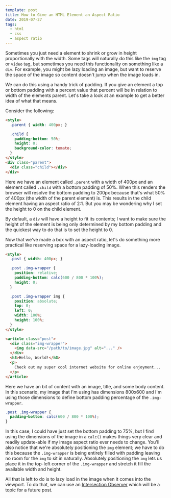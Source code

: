 ```yaml
---
template: post
title: How to Give an HTML Element an Aspect Ratio
date: 2019-07-27
tags:
  - html
  - css
  - aspect ratio
---
```


Sometimes you just need a element to shrink or grow in height proportionally with the width. Some tags will naturally do this like the `img` tag or `video` tag, but sometimes you need this functionality on something like a `div`. For example, you might be lazy loading an image, but want to reserve the space of the image so content doesn't jump when the image loads in.

We can do this using a handy trick of padding. If you give an element a top or bottom padding with a percent value that percent will be in relation to width of the elements parent. Let's take a look at an example to get a better idea of what that means.

Consider the following:

```html
<style>
  .parent { width: 400px; }

  .child {
    padding-bottom: 50%;
    height: 0;
    background-color: tomato;
  }
</style>
<div class="parent">
  <div class="child"></div>
</div>
```

Here we have an element called `.parent` with a width of 400px and an element called `.child` with a bottom padding of 50%. When this renders the browser will resolve the bottom padding to 200px because that's what 50% of 400px (the width of the parent element) is. This results in the child element having an aspect ratio of 2:1. But you may be wondering why I set the height to 0 on the child element.

By default, a `div` will have a height to fit its contents; I want to make sure the height of the element is being only determined by my bottom padding and the quickest way to do that is to set the height to 0.

Now that we've made a box with an aspect ratio, let's do something more practical like reserving space for a lazy-loading image.

```html
<style>
  .post { width: 400px; }

  .post .img-wrapper {
    position: relative;
    padding-bottom: calc(600 / 800 * 100%);
    height: 0;
  }

  .post .img-wrapper img {
    position: absolute;
    top: 0;
    left: 0;
    width: 100%;
    height: 100%;
  }
</style>

<article class="post">
  <div class="img-wrapper">
    <img data-src="/path/to/image.jpg" alt="..." />
  </div>
  <h3>Hello, World!</h3>
  <p>
    Check out my super cool internet website for online enjoyment...
  </p>
</article>
```

Here we have an bit of content with an image, title, and some body content. In this scenario, my image that I'm using has dimensions 800x600 and I'm using those dimensions to define bottom padding percentage of the `.img-wrapper`.

```css
.post .img-wrapper {
  padding-bottom: calc(600 / 800 * 100%);
}
```

In this case, I could have just set the bottom padding to 75%, but I find using the dimensions of the image in a `calc()` makes things very clear and readily update-able if my image aspect ratio ever needs to change. You'll also notice that we're absolutely positioning the `img` element; we have to do this because the `.img-wrapper` is being entirely filled with padding leaving no room for the `img` to sit in naturally. Absolutely positioning the `img` lets us place it in the top-left corner of the `.img-wrapper` and stretch it fill the available width and height.

All that is left to do is to lazy load in the image when it comes into the viewport. To do that, we can use an [Intersection Observer](https://developer.mozilla.org/en-US/docs/Web/API/Intersection_Observer_API) which will be a topic for a future post.
